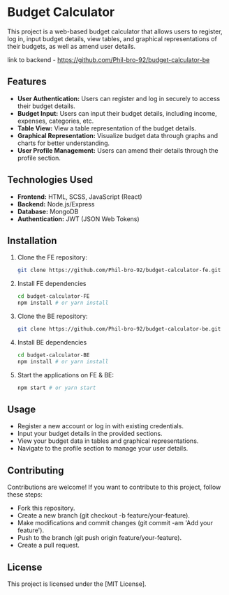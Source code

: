 # Budget Calculator

This project is a web-based budget calculator that allows users to register, log in, input budget details, view tables, and graphical representations of their budgets, as well as amend user details.

link to backend - https://github.com/Phil-bro-92/budget-calculator-be

## Features

-   **User Authentication:** Users can register and log in securely to access their budget details.
-   **Budget Input:** Users can input their budget details, including income, expenses, categories, etc.
-   **Table View:** View a table representation of the budget details.
-   **Graphical Representation:** Visualize budget data through graphs and charts for better understanding.
-   **User Profile Management:** Users can amend their details through the profile section.

## Technologies Used

-   **Frontend:** HTML, SCSS, JavaScript (React)
-   **Backend:** Node.js/Express
-   **Database:** MongoDB
-   **Authentication:** JWT (JSON Web Tokens)

## Installation

1.  Clone the FE repository:

    ```bash
    git clone https://github.com/Phil-bro-92/budget-calculator-fe.git
    ```

2.  Install FE dependencies

    ```bash
    cd budget-calculator-FE
    npm install # or yarn install
    ```

3.  Clone the BE repository:

    ````bash
    git clone https://github.com/Phil-bro-92/budget-calculator-be.git  ```
    ````

4.  Install BE dependencies

    ```bash
    cd budget-calculator-BE
    npm install # or yarn install
    ```

5.  Start the applications on FE & BE:

    ```Bash
    npm start # or yarn start
    ```

## Usage

-   Register a new account or log in with existing credentials.
-   Input your budget details in the provided sections.
-   View your budget data in tables and graphical representations.
-   Navigate to the profile section to manage your user details.

## Contributing

Contributions are welcome! If you want to contribute to this project, follow these steps:

-   Fork this repository.
-   Create a new branch (git checkout -b feature/your-feature).
-   Make modifications and commit changes (git commit -am 'Add your feature').
-   Push to the branch (git push origin feature/your-feature).
-   Create a pull request.

## License

This project is licensed under the [MIT License].
